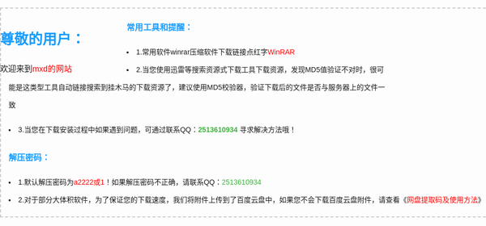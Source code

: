 <!DOCTYPE html><html><head><meta http-equiv="Content-Type" content="text/html; charset=GBK"><meta http-equiv="X-UA-Compatible" content="IE=edge,chrome=1"><style>body{margin:0;padding:0;outline:0}body{font:14px/1.8 arial,"Hiragino Sans GB","Microsoft Yahei",Tahoma,Arial,Helvetica,STHeiti,sans-serif}a{color:red;text-decoration:none}a:hover{text-decoration:underline}h1,h3{color:#199DFF}.main{margin:0 auto;width:1000px;margin-top:15px}.header p{font-size:16px}.file-list,.brief{border:2px dashed #ccc;padding:0 15px 15px}.file-list li{line-height:35px}.box-right{margin:20px 0}.box-right .download{display:inline-block;width:230px;height:70px;background-image:url(https://github.com/)}</style><style>
.header{margin:0 auto;height:130px;width:1000px}.box-left{float:left;width:250px;height:130px;text-align:left}.box-right{float:right;width:230px;height:130px;text-align:left}
</style></head><body><div class="main autocenter"><div class="content"><div class="header"><div class="box-left"><h1>尊敬的用户：</h1><p>欢迎来到<a href="https://windows-linux-bili.github.io/hello/">mxd的网站</a> </p></div><div class="box-right"><a class="download" href="https://windows-linux-bili.github.io/hello/"></a></div></div><div class="file-list"><h3>常用工具和提醒：</h3><li>1.常用软件winrar压缩软件下载链接点红字<a href="https://www.anxz.com/down/1.html">WinRAR</a> </li><li>2.当您使用迅雷等搜索资源式下载工具下载资源，发现MD5值验证不对时，很可能是这类型工具自动链接搜索到挂木马的下载资源了，建议使用MD5校验器，验证下载后的文件是否与服务器上的文件一致</li>
<li>3.当您在下载安装过程中如果遇到问题，可通过联系QQ：<strong><font color="#3eb33e">2513610934</font></strong> 寻求解决方法哦！</li>
<h3>解压密码：</h3>
<li>1.默认解压密码为<font color="#ff000">a2222或1</font>！如果解压密码不正确，请联系QQ：<font color="#3eb33e">2513610934</font></li>
<li>2.对于部分大体积软件，为了保证您的下载速度，我们将附件上传到了百度云盘中，如果您不会下载百度云盘附件，请查看《<a href="https://www.anxz.com/bangzhu.html">网盘提取码及使用方法</a>》！</li>
 </body></html>
